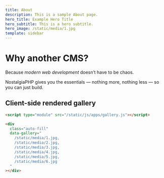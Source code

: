 ```yaml
---
title: About
description: This is a sample About page.
hero_title: Example Hero Title
hero_subtitle: This is a hero subtitle.
hero_image: /static/media/1.jpg
template: sidebar
---
```


# Why another CMS?

Because *modern web development* doesn’t have to be chaos.

NostalgiaPHP gives you the essentials — nothing more, nothing less — so you can just build.

## Client-side rendered gallery

```html
<script type="module" src="/static/js/apps/gallery.js"></script>

<div
  class="auto-fill"
  data-gallery="
    /static/media/1.jpg,
    /static/media/2.jpg,
    /static/media/3.jpg,
    /static/media/4.jpg,
    /static/media/5.jpg,
    /static/media/6.jpg
  "
></div>
```

<script type="module" src="/static/js/apps/gallery.js"></script>

<div style="padding-block: var(--size)">
  <div class="auto-fill" data-gallery="/static/media/1.jpg, /static/media/2.jpg, /static/media/3.jpg, /static/media/4.jpg, /static/media/5.jpg, /static/media/6.jpg"></div>
</div>
